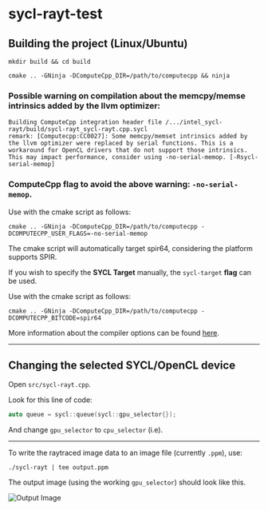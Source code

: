 # sycl-rayt-test

## Building the project (Linux/Ubuntu)

```
mkdir build && cd build
```
```
cmake .. -GNinja -DComputeCpp_DIR=/path/to/computecpp && ninja
```

### Possible warning on compilation about the memcpy/memse intrinsics added by the llvm optimizer:

```
Building ComputeCpp integration header file /.../intel_sycl-rayt/build/sycl-rayt_sycl-rayt.cpp.sycl
remark: [Computecpp:CC0027]: Some memcpy/memset intrinsics added by the llvm optimizer were replaced by serial functions. This is a workaround for OpenCL drivers that do not support those intrinsics. This may impact performance, consider using -no-serial-memop. [-Rsycl-serial-memop]
```

### ComputeCpp **flag** to avoid the above warning: `-no-serial-memop`.

Use with the cmake script as follows:

```
cmake .. -GNinja -DComputeCpp_DIR=/path/to/computecpp -DCOMPUTECPP_USER_FLAGS=-no-serial-memop
```

The cmake script will automatically target spir64, considering the platform supports SPIR.

If you wish to specify the **SYCL Target** manually, the `sycl-target` **flag** can be used.

Use with the cmake script as follows:

```
cmake .. -GNinja -DComputeCpp_DIR=/path/to/computecpp -DCOMPUTECPP_BITCODE=spir64
```

More information about the compiler options can be found [here](https://developer.codeplay.com/products/computecpp/ce/guides/compute-compiler).

---

## Changing the selected SYCL/OpenCL device

Open `src/sycl-rayt.cpp`.

Look for this line of code:

```cpp
auto queue = sycl::queue(sycl::gpu_selector{});
```

And change `gpu_selector` to `cpu_selector` (i.e).

---

To write the raytraced image data to an image file (currently `.ppm`), use:

```
./sycl-rayt | tee output.ppm
```

The output image (using the working `gpu_selector`) should look like this.

![Output Image](https://raw.githubusercontent.com/GeorgeWeb/sycl-rayt-test/master/misc/output.jpg)
